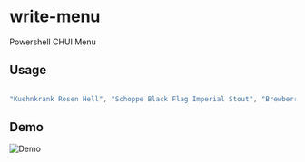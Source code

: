 # write-menu
Powershell CHUI Menu

## Usage

```powershell

"Kuehnkrank Rosen Hell", "Schoppe Black Flag Imperial Stout", "Brewberry Berliner Nacht", "Omnipollo Nebukadnezzar" | Write-Menu 

```

## Demo

![Demo]([https://github.com/fefeme/write-menu/blob/master/demo.gif)



